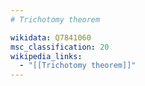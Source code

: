 ```yaml
---
# Trichotomy theorem

wikidata: Q7841060
msc_classification: 20
wikipedia_links:
  - "[[Trichotomy theorem]]"
---
```

